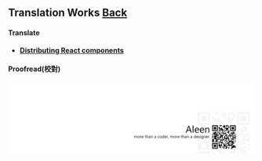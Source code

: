 ## Translation Works [**Back**](./../Readme.md)

#### Translate

- [**Distributing React components**](./distributing_react_components/distributing_react_components.md)

#### Proofread(校對)

<a href="http://aleen42.github.io/" target="_blank" ><img src="./../pic/tail.gif"></a>
